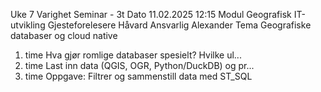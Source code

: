 Uke                                                                 7
Varighet                                                 Seminar - 3t
Dato                                                 11.02.2025 12:15
Modul                                         Geografisk IT-utvikling
Gjesteforelesere                                               Håvard
Ansvarlig                                                   Alexander
Tema                            Geografiske databaser og cloud native
1. time             Hva gjør romlige databaser spesielt? Hvilke ul...
2. time             Last inn data (QGIS, OGR, Python/DuckDB) og pr...
3. time               Oppgave: Filtrer og sammenstill data med ST_SQL